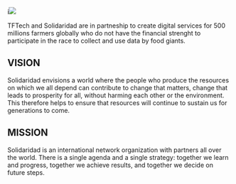 i![](./img/solidaridad.png)

TFTech and Solidaridad are in partneship to create digital services for 500 millions farmers globally who do not have the financial strenght to participate in the race to collect and use data by food giants. 

## VISION
Solidaridad envisions a world where the people who produce the resources on which we all depend can contribute to change that matters, change that leads to prosperity for all, without harming each other or the environment. This therefore helps to ensure that resources will continue to sustain us for generations to come.

## MISSION
Solidaridad is an international network organization with partners all over the world. There is a single agenda and a single strategy: together we learn and progress, together we achieve results, and together we decide on future steps.


